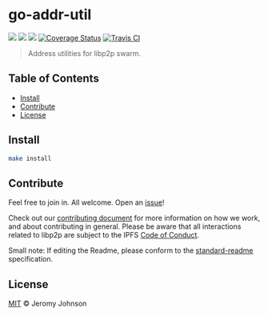 go-addr-util
==================

[![](https://img.shields.io/badge/made%20by-Protocol%20Labs-blue.svg?style=flat-square)](http://ipn.io)
[![](https://img.shields.io/badge/project-libp2p-blue.svg?style=flat-square)](http://github.com/libp2p/libp2p)
[![](https://img.shields.io/badge/freenode-%23ipfs-blue.svg?style=flat-square)](http://webchat.freenode.net/?channels=%23ipfs)
[![Coverage Status](https://coveralls.io/repos/github/libp2p/go-addr-util/badge.svg?branch=master)](https://coveralls.io/github/libp2p/go-addr-util?branch=master)
[![Travis CI](https://travis-ci.org/libp2p/go-addr-util.svg?branch=master)](https://travis-ci.org/libp2p/go-addr-util)

> Address utilities for libp2p swarm.

## Table of Contents

- [Install](#install)
- [Contribute](#contribute)
- [License](#license)

## Install

```sh
make install
```

## Contribute

Feel free to join in. All welcome. Open an [issue](https://github.com/ipfs/go-addr-util/issues)!

Check out our [contributing document](https://github.com/libp2p/community/blob/master/CONTRIBUTE.md) for more information on how we work, and about contributing in general. Please be aware that all interactions related to libp2p are subject to the IPFS [Code of Conduct](https://github.com/ipfs/community/blob/master/code-of-conduct.md).

Small note: If editing the Readme, please conform to the [standard-readme](https://github.com/RichardLitt/standard-readme) specification.

## License

[MIT](LICENSE) © Jeromy Johnson
